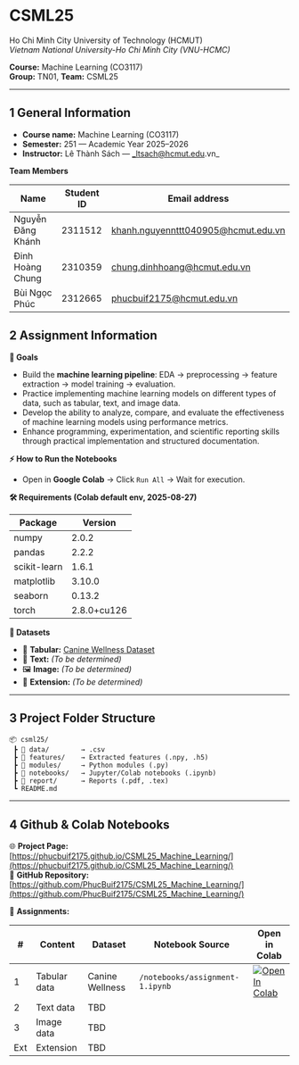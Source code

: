 # CSML25 
Ho Chi Minh City University of Technology (HCMUT)  
_Vietnam National University-Ho Chi Minh City (VNU-HCMC)_  

**Course:** Machine Learning (CO3117)  
**Group:** TN01, **Team:** CSML25  

---

## 1 General Information  

- **Course name:** Machine Learning (CO3117)  
- **Semester:** 251 — Academic Year 2025–2026  
- **Instructor:** Lê Thành Sách — _ltsach@hcmut.edu.vn_  

**Team Members**

| Name              | Student ID | Email address                  |
|-------------------|------------|--------------------------------|
| Nguyễn Đăng Khánh | 2311512    | khanh.nguyennttt040905@hcmut.edu.vn|
| Đinh Hoàng Chung  | 2310359    | chung.dinhhoang@hcmut.edu.vn   |
| Bùi Ngọc Phúc     | 2312665    | phucbuif2175@hcmut.edu.vn      |


## 2️ Assignment Information  

**🎯 Goals**
- Build the **machine learning pipeline**: EDA → preprocessing → feature extraction → model training → evaluation.  
- Practice implementing machine learning models on different types of data, such as tabular, text, and image data.
- Develop the ability to analyze, compare, and evaluate the effectiveness of machine learning models using performance metrics.
- Enhance programming, experimentation, and scientific reporting skills through practical implementation and structured documentation.  

**⚡ How to Run the Notebooks**
- Open in **Google Colab** → Click `Run All` → Wait for execution.  

**🛠 Requirements (Colab default env, 2025-08-27)**

| Package      | Version   |
|--------------|-----------|
| numpy        | 2.0.2     |
| pandas       | 2.2.2     |
| scikit-learn | 1.6.1     |
| matplotlib   | 3.10.0    |
| seaborn      | 0.13.2    |
| torch        | 2.8.0+cu126 |

**📂 Datasets**
- 🐶 **Tabular:** [Canine Wellness Dataset](https://www.kaggle.com/datasets/aaronisomaisom3/canine-wellness-dataset-synthetic-10k-samples)  
- 📝 **Text:** _(To be determined)_  
- 🖼️ **Image:** _(To be determined)_  
- 🔬 **Extension:** _(To be determined)_  

---

## 3️ Project Folder Structure  

```
📦 csml25/
 ┣ 📂 data/        → .csv
 ┣ 📂 features/    → Extracted features (.npy, .h5)
 ┣ 📂 modules/     → Python modules (.py)
 ┣ 📂 notebooks/   → Jupyter/Colab notebooks (.ipynb)
 ┣ 📂 report/      → Reports (.pdf, .tex)
 ┗ README.md
```

---

## 4️ Github & Colab Notebooks   

🌐 **Project Page:** [https://phucbuif2175.github.io/CSML25_Machine_Learning/](https://phucbuif2175.github.io/CSML25_Machine_Learning/)  
🐙 **GitHub Repository:** [https://github.com/PhucBuif2175/CSML25_Machine_Learning/](https://github.com/PhucBuif2175/CSML25_Machine_Learning/)


📓 **Assignments:**

| #   | Content       | Dataset             | Notebook Source                 | Open in Colab |
|-----|--------------|---------------------|---------------------------------|---------------|
| 1   | Tabular data | Canine Wellness     | `/notebooks/assignment-1.ipynb` | [![Open In Colab](https://colab.research.google.com/assets/colab-badge.svg)](https://colab.research.google.com/drive/1jecxJLn9OH1pfs7JyvO64GJliFXfZw7c?usp=sharing#scrollTo=9LoZun6fAuna) |
| 2   | Text data    | TBD                 |                                 |               |
| 3   | Image data   | TBD                 |                                 |               |
| Ext | Extension    | TBD                 |                                 |               |
